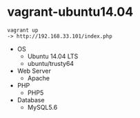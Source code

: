 # vagrant-ubuntu14.04

```
vagrant up
-> http://192.168.33.101/index.php
```

* OS
    * Ubuntu 14.04 LTS
    * ubuntu/trusty64
* Web Server
    * Apache
* PHP
    * PHP5
* Database
    * MySQL5.6